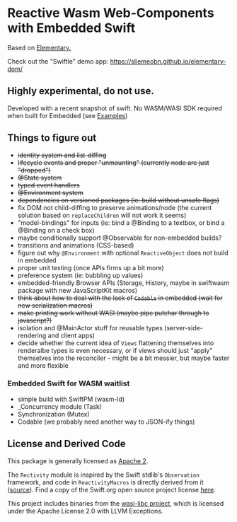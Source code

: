 # Reactive Wasm Web-Components with Embedded Swift

Based on [Elementary.](https://github.com/sliemeobn/elementary)

Check out the "Swiftle" demo app: https://sliemeobn.github.io/elementary-dom/

## Highly experimental, do not use.

Developed with a recent snapshot of swift. No WASM/WASI SDK required when built for Embedded (see [Examples](Examples))

## Things to figure out

- ~~identity system and list-diffing~~
- ~~lifecycle events and proper "unmounting" (currently node are just "dropped")~~
- ~~@State system~~
- ~~typed event handlers~~
- ~~@Environment system~~
- ~~dependencies on versioned packages (ie: build without unsafe flags)~~
- fix DOM not child-diffing to preserve animations/node (the current solution based on `replaceChildren` will not work it seems)
- "model-bindings" for inputs (ie: bind a @Binding<String> to a textbox, or bind a @Binding<Bool> on a check box)
- maybe conditionally support @Observable for non-embedded builds?
- transitions and animations (CSS-based)
- figure out why `@Environment` with optional `ReactiveObject` does not build in embedded
- proper unit testing (once APIs firms up a bit more)
- preference system (ie: bubbling up values)
- embedded-friendly Browser APIs (Storage, History, maybe in swiftwasm package with new JavaScriptKit macros)
- ~~think about how to deal with the lack of `Codable` in embedded (wait for new serialization macros)~~
- ~~make printing work without WASI (maybe pipe putchar through to javascript?)~~
- isolation and @MainActor stuff for reusable types (server-side-rendering and client apps)
- decide whether the current idea of `Views` flattening themselves into renderalbe types is even necessary, or if views should just "apply" themselves into the reconciler - might be a bit messier, but maybe faster and more flexible

### Embedded Swift for WASM waitlist

- simple build with SwiftPM (wasm-ld)
- \_Concurrency module (Task)
- Synchronization (Mutex)
- Codable (we probably need another way to JSON-ify things)

## License and Derived Code

This package is generally licensed as [Apache 2](LICENSE).

The `Rectivity` module is inspired by the Swift stdlib's `Observation` framework, and code in `ReactivityMacros` is directly derived from it ([source](https://github.com/swiftlang/swift/tree/main/lib/Macros/Sources/ObservationMacros)).
Find a copy of the Swift.org open source project license [here](LICENSE-swift_org.md).

This project includes binaries from the [wasi-libc project](https://github.com/WebAssembly/wasi-libc), which is licensed under the Apache License 2.0 with LLVM Exceptions.